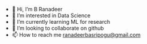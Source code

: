 - 👋 Hi, I’m B Ranadeer
- 👀 I’m interested in Data Science
- 🌱 I’m currently learning ML for research
- 💞️ I’m looking to collaborate on github
- 📫 How to reach me ranadeerbasripogu@gmail.com

<!---
David234-star/David234-star is a ✨ special ✨ repository because its `README.md` (this file) appears on your GitHub profile.
You can click the Preview link to take a look at your changes.
--->
